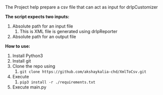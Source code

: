 The Project help prepare a csv file that can act as input for drIpCustomizer

**The script expects two inputs:**

1) Absolute path for  an input file
   1) This is  XML file is  generated using drIpReporter
2) Absolute path for an output file 

**How to use:** 
1) Install Python3 
2) Install git
3) Clone the repo using 
   1) `git clone https://github.com/akshaykalia-chd/XmlToCsv.git`
4) Execute 
   1) `pip3 install -r ./requirements.txt`
5) Execute main.py
